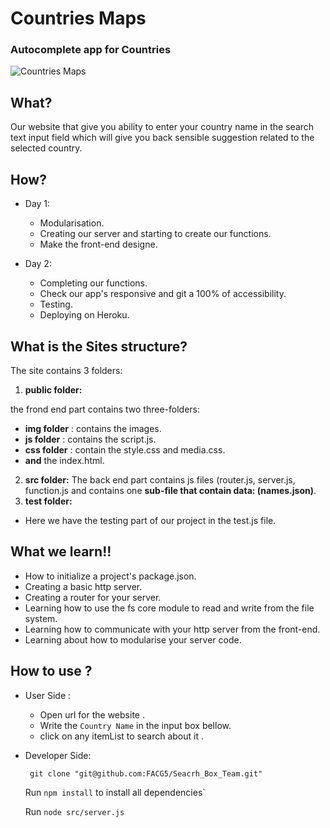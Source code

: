 # Countries Maps
### Autocomplete app for Countries

![Countries Maps](https://countries-search.herokuapp.com/)


## What?

Our website that give you ability to enter your country name in the search text input field which will give you back sensible suggestion related to the selected country.


## How?

* Day 1:

   *  Modularisation.
   *  Creating our server and starting to create our functions.
   * Make the front-end designe.

* Day 2:
  * Completing our functions.
  * Check our app's responsive and git a 100% of accessibility.
  * Testing.
  * Deploying on Heroku.

## What is the Sites structure?
  The site contains 3 folders:
  1. **public folder:**

  the frond end part contains two three-folders:
  * **img folder** : contains the images.
  * **js folder** : contains the script.js.
  * **css folder** : contain the style.css and media.css.
  * **and** the index.html.
 2. **src folder:**
   The back end part contains js files (router.js, server.js, function.js
  and contains one **sub-file that contain data: (names.json)**.
   2. **test folder:**
   * Here we have the testing part of our project in the test.js file.

## What we learn!!
 * How to initialize a project's package.json.
  * Creating a basic http server.
  * Creating a router for your server.
  * Learning how to use the fs core module to read and write from the file system.
  * Learning how to communicate with your http server from the front-end.
  * Learning about how to modularise your server code.


## How to use ?
 * User Side :

    * Open url for the website .
    * Write the `Country Name` in the  input box bellow.
    * click on any itemList to search about it .


  * Developer Side:

      ` git clone "git@github.com:FACG5/Seacrh_Box_Team.git"`

      Run `npm install` to install all dependencies`

      Run  `node src/server.js `


